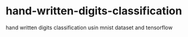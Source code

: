 # hand-written-digits-classification
hand written digits classification usin mnist dataset and tensorflow
